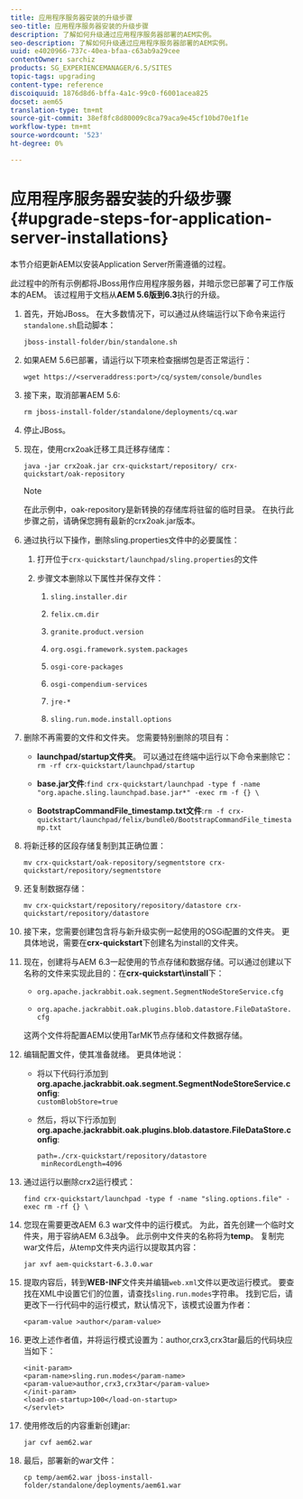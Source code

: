 ```yaml
---
title: 应用程序服务器安装的升级步骤
seo-title: 应用程序服务器安装的升级步骤
description: 了解如何升级通过应用程序服务器部署的AEM实例。
seo-description: 了解如何升级通过应用程序服务器部署的AEM实例。
uuid: e4020966-737c-40ea-bfaa-c63ab9a29cee
contentOwner: sarchiz
products: SG_EXPERIENCEMANAGER/6.5/SITES
topic-tags: upgrading
content-type: reference
discoiquuid: 1876d8d6-bffa-4a1c-99c0-f6001acea825
docset: aem65
translation-type: tm+mt
source-git-commit: 38ef8fc8d80009c8ca79aca9e45cf10bd70e1f1e
workflow-type: tm+mt
source-wordcount: '523'
ht-degree: 0%

---
```



# 应用程序服务器安装的升级步骤{#upgrade-steps-for-application-server-installations}

本节介绍更新AEM以安装Application Server所需遵循的过程。

此过程中的所有示例都将JBoss用作应用程序服务器，并暗示您已部署了可工作版本的AEM。 该过程用于文档从&#x200B;**AEM 5.6版到6.3**&#x200B;执行的升级。

1. 首先，开始JBoss。 在大多数情况下，可以通过从终端运行以下命令来运行`standalone.sh`启动脚本：

   ```shell
   jboss-install-folder/bin/standalone.sh
   ```

1. 如果AEM 5.6已部署，请运行以下项来检查捆绑包是否正常运行：

   ```shell
   wget https://<serveraddress:port>/cq/system/console/bundles
   ```

1. 接下来，取消部署AEM 5.6:

   ```shell
   rm jboss-install-folder/standalone/deployments/cq.war
   ```

1. 停止JBoss。

1. 现在，使用crx2oak迁移工具迁移存储库：

   ```shell
   java -jar crx2oak.jar crx-quickstart/repository/ crx-quickstart/oak-repository
   ```

   >[!NOTE]
   >
   >在此示例中，oak-repository是新转换的存储库将驻留的临时目录。 在执行此步骤之前，请确保您拥有最新的crx2oak.jar版本。

1. 通过执行以下操作，删除sling.properties文件中的必要属性：

   1. 打开位于`crx-quickstart/launchpad/sling.properties`的文件
   1. 步骤文本删除以下属性并保存文件：

      1. `sling.installer.dir`

      1. `felix.cm.dir`

      1. `granite.product.version`

      1. `org.osgi.framework.system.packages`

      1. `osgi-core-packages`

      1. `osgi-compendium-services`

      1. `jre-*`

      1. `sling.run.mode.install.options`

1. 删除不再需要的文件和文件夹。 您需要特别删除的项目有：

   * **launchpad/startup文件夹**。 可以通过在终端中运行以下命令来删除它：`rm -rf crx-quickstart/launchpad/startup`

   * **base.jar文件**:`find crx-quickstart/launchpad -type f -name "org.apache.sling.launchpad.base.jar*" -exec rm -f {} \`

   * **BootstrapCommandFile_timestamp.txt文件**:`rm -f crx-quickstart/launchpad/felix/bundle0/BootstrapCommandFile_timestamp.txt`

1. 将新迁移的区段存储复制到其正确位置：

   ```shell
   mv crx-quickstart/oak-repository/segmentstore crx-quickstart/repository/segmentstore
   ```

1. 还复制数据存储：

   ```shell
   mv crx-quickstart/repository/repository/datastore crx-quickstart/repository/datastore
   ```

1. 接下来，您需要创建包含将与新升级实例一起使用的OSGi配置的文件夹。 更具体地说，需要在&#x200B;**crx-quickstart**&#x200B;下创建名为install的文件夹。

1. 现在，创建将与AEM 6.3一起使用的节点存储和数据存储。可以通过创建以下名称的文件来实现此目的：在&#x200B;**crx-quickstart\install**&#x200B;下：

   * `org.apache.jackrabbit.oak.segment.SegmentNodeStoreService.cfg`

   * `org.apache.jackrabbit.oak.plugins.blob.datastore.FileDataStore.cfg`

   这两个文件将配置AEM以使用TarMK节点存储和文件数据存储。

1. 编辑配置文件，使其准备就绪。 更具体地说：

   * 将以下代码行添加到&#x200B;**org.apache.jackrabbit.oak.segment.SegmentNodeStoreService.config**:\
      `customBlobStore=true`

   * 然后，将以下行添加到&#x200B;**org.apache.jackrabbit.oak.plugins.blob.datastore.FileDataStore.config**:

      ```
      path=./crx-quickstart/repository/datastore
       minRecordLength=4096
      ```

1. 通过运行以删除crx2运行模式：

   ```shell
   find crx-quickstart/launchpad -type f -name "sling.options.file" -exec rm -rf {} \
   ```

1. 您现在需要更改AEM 6.3 war文件中的运行模式。 为此，首先创建一个临时文件夹，用于容纳AEM 6.3战争。 此示例中文件夹的名称将为&#x200B;**temp**。 复制完war文件后，从temp文件夹内运行以提取其内容：

   ```shell
   jar xvf aem-quickstart-6.3.0.war
   ```

1. 提取内容后，转到&#x200B;**WEB-INF**&#x200B;文件夹并编辑`web.xml`文件以更改运行模式。 要查找在XML中设置它们的位置，请查找`sling.run.modes`字符串。 找到它后，请更改下一行代码中的运行模式，默认情况下，该模式设置为作者：

   ```shell
   <param-value >author</param-value>
   ```

1. 更改上述作者值，并将运行模式设置为：author,crx3,crx3tar最后的代码块应当如下：

   ```
   <init-param>
   <param-name>sling.run.modes</param-name>
   <param-value>author,crx3,crx3tar</param-value>
   </init-param>
   <load-on-startup>100</load-on-startup>
   </servlet>
   ```

1. 使用修改后的内容重新创建jar:

   ```shell
   jar cvf aem62.war
   ```

1. 最后，部署新的war文件：

   ```shell
   cp temp/aem62.war jboss-install-folder/standalone/deployments/aem61.war
   ```

